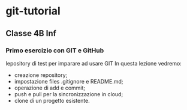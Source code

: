 # git-tutorial
## Classe 4B Inf
### Primo esercizio con GIT e GitHub
 Iepository di test per imparare ad usare GIT
 In questa lezione vedremo:
 - creazione repository;
 - impostazione files .gitignore e README.md;
 - operazione di add e commit;
 - push e pull per la sincronizzazione in cloud;
 - clone di un progetto esistente.
